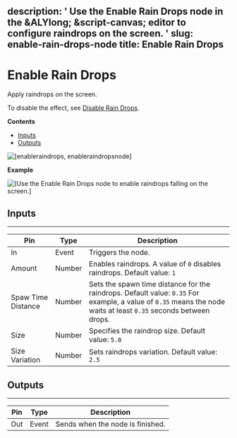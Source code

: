 description: ' Use the Enable Rain Drops node in the &ALYlong; &script-canvas; editor
  to configure raindrops on the screen. '
slug: enable-rain-drops-node
title: Enable Rain Drops
---
# Enable Rain Drops<a name="enable-rain-drops-node"></a>

Apply raindrops on the screen\.

To disable the effect, see [Disable Rain Drops](disable-rain-drops-node.md)\.

**Contents**
+ [Inputs](#enable-rain-drops-note-input)
+ [Outputs](#enable-rain-drops-node-output)

![\[enableraindrops, enableraindropsnode\]](/images/scripting/script-canvas/scriptcanvasnodes/script-canvas-enable-rain-drops-node.png)

**Example**  

![\[Use the Enable Rain Drops node to enable raindrops falling on the screen.\]](/images/scripting/script-canvas/scriptcanvasnodes/enable-rain-drops-node-example.gif)

## Inputs<a name="enable-rain-drops-note-input"></a>


****  

| Pin | Type | Description | 
| --- | --- | --- | 
| In | Event |  Triggers the node\.  | 
| Amount | Number |  Enables raindrops\. A value of `0` disables raindrops\. Default value: `1`  | 
| Spaw Time Distance | Number |  Sets the spawn time distance for the raindrops\.  Default value: `0.35` For example, a value of `0.35` means the node waits at least `0.35` seconds between drops\.  | 
|  Size  | Number |  Specifies the raindrop size\. Default value: `5.0`  | 
| Size Variation | Number |  Sets raindrops variation\. Default value: `2.5`  | 

## Outputs<a name="enable-rain-drops-node-output"></a>


****  

| Pin | Type | Description | 
| --- | --- | --- | 
| Out | Event | Sends when the node is finished\. | 